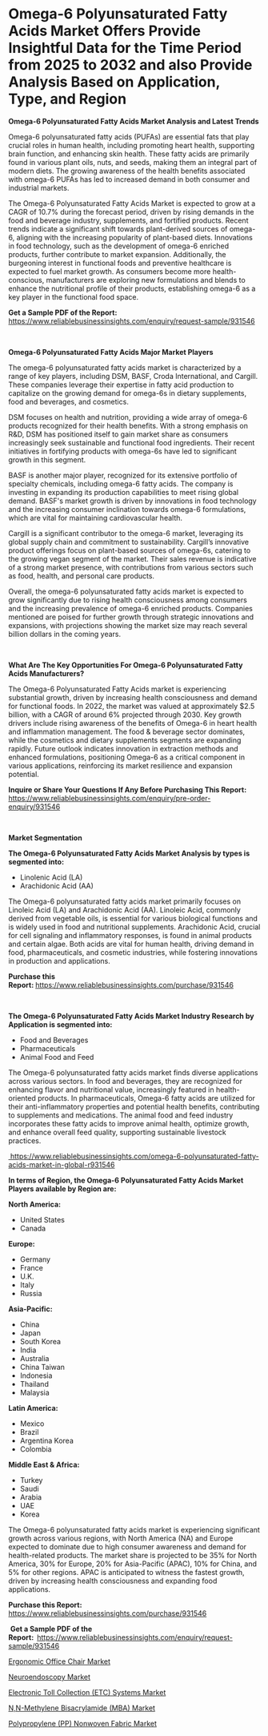 <p><h1>Omega-6 Polyunsaturated Fatty Acids Market Offers Provide Insightful Data for the Time Period from 2025 to 2032 and also Provide Analysis Based on Application, Type, and Region</h1></p><p><strong>Omega-6 Polyunsaturated Fatty Acids Market Analysis and Latest Trends</strong></p>
<p><p>Omega-6 polyunsaturated fatty acids (PUFAs) are essential fats that play crucial roles in human health, including promoting heart health, supporting brain function, and enhancing skin health. These fatty acids are primarily found in various plant oils, nuts, and seeds, making them an integral part of modern diets. The growing awareness of the health benefits associated with omega-6 PUFAs has led to increased demand in both consumer and industrial markets.</p><p>The Omega-6 Polyunsaturated Fatty Acids Market is expected to grow at a CAGR of 10.7% during the forecast period, driven by rising demands in the food and beverage industry, supplements, and fortified products. Recent trends indicate a significant shift towards plant-derived sources of omega-6, aligning with the increasing popularity of plant-based diets. Innovations in food technology, such as the development of omega-6 enriched products, further contribute to market expansion. Additionally, the burgeoning interest in functional foods and preventive healthcare is expected to fuel market growth. As consumers become more health-conscious, manufacturers are exploring new formulations and blends to enhance the nutritional profile of their products, establishing omega-6 as a key player in the functional food space.</p></p>
<p><strong>Get a Sample PDF of the Report:&nbsp;</strong> <a href="https://www.reliablebusinessinsights.com/enquiry/request-sample/931546?utm_campaign=1138&utm_medium=2&utm_source=Github&utm_content=ia&utm_term=06012025&utm_id=omega-6-polyunsaturated-fatty-acids">https://www.reliablebusinessinsights.com/enquiry/request-sample/931546</a></p>
<p>&nbsp;</p>
<p><strong>Omega-6 Polyunsaturated Fatty Acids Major Market Players</strong></p>
<p><p>The omega-6 polyunsaturated fatty acids market is characterized by a range of key players, including DSM, BASF, Croda International, and Cargill. These companies leverage their expertise in fatty acid production to capitalize on the growing demand for omega-6s in dietary supplements, food and beverages, and cosmetics.</p><p>DSM focuses on health and nutrition, providing a wide array of omega-6 products recognized for their health benefits. With a strong emphasis on R&D, DSM has positioned itself to gain market share as consumers increasingly seek sustainable and functional food ingredients. Their recent initiatives in fortifying products with omega-6s have led to significant growth in this segment.</p><p>BASF is another major player, recognized for its extensive portfolio of specialty chemicals, including omega-6 fatty acids. The company is investing in expanding its production capabilities to meet rising global demand. BASF's market growth is driven by innovations in food technology and the increasing consumer inclination towards omega-6 formulations, which are vital for maintaining cardiovascular health.</p><p>Cargill is a significant contributor to the omega-6 market, leveraging its global supply chain and commitment to sustainability. Cargill’s innovative product offerings focus on plant-based sources of omega-6s, catering to the growing vegan segment of the market. Their sales revenue is indicative of a strong market presence, with contributions from various sectors such as food, health, and personal care products.</p><p>Overall, the omega-6 polyunsaturated fatty acids market is expected to grow significantly due to rising health consciousness among consumers and the increasing prevalence of omega-6 enriched products. Companies mentioned are poised for further growth through strategic innovations and expansions, with projections showing the market size may reach several billion dollars in the coming years.</p></p>
<p>&nbsp;</p>
<p><strong>What Are The Key Opportunities For Omega-6 Polyunsaturated Fatty Acids Manufacturers?</strong></p>
<p><p>The Omega-6 Polyunsaturated Fatty Acids market is experiencing substantial growth, driven by increasing health consciousness and demand for functional foods. In 2022, the market was valued at approximately $2.5 billion, with a CAGR of around 6% projected through 2030. Key growth drivers include rising awareness of the benefits of Omega-6 in heart health and inflammation management. The food & beverage sector dominates, while the cosmetics and dietary supplements segments are expanding rapidly. Future outlook indicates innovation in extraction methods and enhanced formulations, positioning Omega-6 as a critical component in various applications, reinforcing its market resilience and expansion potential.</p></p>
<p><strong>Inquire or Share Your Questions If Any Before Purchasing This Report:</strong> <a href="https://www.reliablebusinessinsights.com/enquiry/pre-order-enquiry/931546?utm_campaign=1138&utm_medium=2&utm_source=Github&utm_content=ia&utm_term=06012025&utm_id=omega-6-polyunsaturated-fatty-acids">https://www.reliablebusinessinsights.com/enquiry/pre-order-enquiry/931546</a></p>
<p>&nbsp;</p>
<p><strong>Market Segmentation</strong></p>
<p><strong>The Omega-6 Polyunsaturated Fatty Acids Market Analysis by types is segmented into:</strong></p>
<p><ul><li>Linolenic Acid (LA)</li><li>Arachidonic Acid (AA)</li></ul></p>
<p><p>The Omega-6 polyunsaturated fatty acids market primarily focuses on Linoleic Acid (LA) and Arachidonic Acid (AA). Linoleic Acid, commonly derived from vegetable oils, is essential for various biological functions and is widely used in food and nutritional supplements. Arachidonic Acid, crucial for cell signaling and inflammatory responses, is found in animal products and certain algae. Both acids are vital for human health, driving demand in food, pharmaceuticals, and cosmetic industries, while fostering innovations in production and applications.</p></p>
<p><strong>Purchase this Report:&nbsp;</strong><a href="https://www.reliablebusinessinsights.com/purchase/931546?utm_campaign=1138&utm_medium=2&utm_source=Github&utm_content=ia&utm_term=06012025&utm_id=omega-6-polyunsaturated-fatty-acids">https://www.reliablebusinessinsights.com/purchase/931546</a></p>
<p>&nbsp;</p>
<p><strong>The Omega-6 Polyunsaturated Fatty Acids Market Industry Research by Application is segmented into:</strong></p>
<p><ul><li>Food and Beverages</li><li>Pharmaceuticals</li><li>Animal Food and Feed</li></ul></p>
<p><p>The Omega-6 polyunsaturated fatty acids market finds diverse applications across various sectors. In food and beverages, they are recognized for enhancing flavor and nutritional value, increasingly featured in health-oriented products. In pharmaceuticals, Omega-6 fatty acids are utilized for their anti-inflammatory properties and potential health benefits, contributing to supplements and medications. The animal food and feed industry incorporates these fatty acids to improve animal health, optimize growth, and enhance overall feed quality, supporting sustainable livestock practices.</p></p>
<p><a href="https://www.reliablebusinessinsights.com/omega-6-polyunsaturated-fatty-acids-market-in-global-r931546?utm_campaign=1138&utm_medium=2&utm_source=Github&utm_content=ia&utm_term=06012025&utm_id=omega-6-polyunsaturated-fatty-acids">&nbsp;https://www.reliablebusinessinsights.com/omega-6-polyunsaturated-fatty-acids-market-in-global-r931546</a></p>
<p><strong>In terms of Region, the Omega-6 Polyunsaturated Fatty Acids Market Players available by Region are:</strong></p>
<p>
    <p> <strong> North America: </strong>
        <ul>
            <li>United States</li>
            <li>Canada</li>
        </ul>
        </p> 
    <p> <strong> Europe: </strong>
        <ul>
            <li>Germany</li>
            <li>France</li>
            <li>U.K.</li>
            <li>Italy</li>
            <li>Russia</li>
        </ul>
        </p> 
    <p> <strong> Asia-Pacific: </strong>
        <ul>
            <li>China</li>
            <li>Japan</li>
            <li>South Korea</li>
            <li>India</li>
            <li>Australia</li>
            <li>China Taiwan</li>
            <li>Indonesia</li>
            <li>Thailand</li>
            <li>Malaysia</li>
        </ul>
        </p> 
    <p> <strong> Latin America: </strong>
        <ul>
            <li>Mexico</li>
            <li>Brazil</li>
            <li>Argentina Korea</li>
            <li>Colombia</li>
        </ul>
        </p> 
    <p> <strong> Middle East & Africa: </strong>
        <ul>
            <li>Turkey</li>
            <li>Saudi</li>
            <li>Arabia</li>
            <li>UAE</li>
            <li>Korea</li>
        </ul>
    </p>
    </p>
<p><p>The Omega-6 polyunsaturated fatty acids market is experiencing significant growth across various regions, with North America (NA) and Europe expected to dominate due to high consumer awareness and demand for health-related products. The market share is projected to be 35% for North America, 30% for Europe, 20% for Asia-Pacific (APAC), 10% for China, and 5% for other regions. APAC is anticipated to witness the fastest growth, driven by increasing health consciousness and expanding food applications.</p></p>
<p><strong>Purchase this Report: </strong><a href="https://www.reliablebusinessinsights.com/purchase/931546?utm_campaign=1138&utm_medium=2&utm_source=Github&utm_content=ia&utm_term=06012025&utm_id=omega-6-polyunsaturated-fatty-acids">https://www.reliablebusinessinsights.com/purchase/931546</a></p>
<p>&nbsp;<strong>Get a Sample PDF of the Report:&nbsp;&nbsp;</strong><a href="https://www.reliablebusinessinsights.com/enquiry/request-sample/931546?utm_campaign=1138&utm_medium=2&utm_source=Github&utm_content=ia&utm_term=06012025&utm_id=omega-6-polyunsaturated-fatty-acids">https://www.reliablebusinessinsights.com/enquiry/request-sample/931546</a></p>
<p><strong></strong></p>
<p><p><a href="https://www.linkedin.com/pulse/evaluating-ergonomic-office-chair-market-2025-2032-trends-growth-vuw9e?utm_campaign=1138&utm_medium=2&utm_source=Github&utm_content=ia&utm_term=06012025&utm_id=omega-6-polyunsaturated-fatty-acids">Ergonomic Office Chair Market</a></p><p><a href="https://www.linkedin.com/pulse/investigating-neuroendoscopy-market-size-projected-cagr-udwue?utm_campaign=1138&utm_medium=2&utm_source=Github&utm_content=ia&utm_term=06012025&utm_id=omega-6-polyunsaturated-fatty-acids">Neuroendoscopy Market</a></p><p><a href="https://www.linkedin.com/pulse/insights-electronic-toll-collection-etc-systems-market-competitor-web0e?utm_campaign=1138&utm_medium=2&utm_source=Github&utm_content=ia&utm_term=06012025&utm_id=omega-6-polyunsaturated-fatty-acids">Electronic Toll Collection (ETC) Systems Market</a></p><p><a href="https://www.linkedin.com/pulse/market-dynamics-nn-methylene-bisacrylamide-mba-industry-forecast-644tc?utm_campaign=1138&utm_medium=2&utm_source=Github&utm_content=ia&utm_term=06012025&utm_id=omega-6-polyunsaturated-fatty-acids">N,N-Methylene Bisacrylamide (MBA) Market</a></p><p><a href="https://www.linkedin.com/pulse/polypropylene-pp-nonwoven-fabric-market-consolidation-impact-pd5ic?utm_campaign=1138&utm_medium=2&utm_source=Github&utm_content=ia&utm_term=06012025&utm_id=omega-6-polyunsaturated-fatty-acids">Polypropylene (PP) Nonwoven Fabric Market</a></p></p>